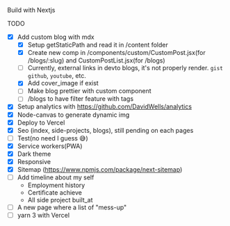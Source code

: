 Build with Nextjs 

TODO
- [X] Add custom blog with mdx
    - [X] Setup getStaticPath and read it in /content folder
    - [X] Create new comp in /components/custom/CustomPost.jsx(for /blogs/:slug) and CustomPostList.jsx(for /blogs)
    - [ ] Currently, external links in devto blogs, it's not properly render. `gist github`, `youtube`, etc. 
    - [X] Add cover_image if exist
    - [ ] Make blog prettier with custom component
    - [ ] /blogs to have filter feature with tags
- [X] Setup analytics with https://github.com/DavidWells/analytics
- [X] Node-canvas to generate dynamic img
- [X] Deploy to Vercel
- [X] Seo (index, side-projects, blogs), still pending on each pages
- [ ] Test(no need I guess 😅)
- [X] Service workers(PWA)
- [X] Dark theme
- [X] Responsive
- [X] Sitemap (https://www.npmjs.com/package/next-sitemap)
- [ ] Add timeline about my self
  - Employment history
  - Certificate achieve
  - All side project built_at
- [ ] A new page where a list of "mess-up"
- [ ] yarn 3 with Vercel
